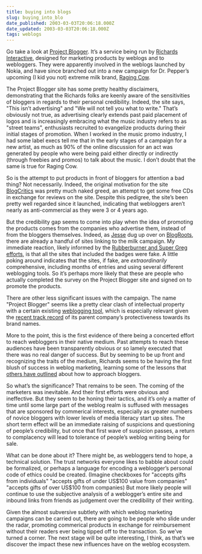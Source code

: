 ```yaml
---
title: buying into blogs
slug: buying_into_blo
date_published: 2003-03-03T20:06:18.000Z
date_updated: 2003-03-03T20:06:18.000Z
tags: weblogs
---
```


Go take a look at [Project Blogger](http://www.projectblogger.com/). It’s a service being run by [Richards Interactive](http://www.richardsi.com/), designed for marketing products by weblogs and to webloggers. They were apparently involved in the weblogs launched by Nokia, and have since branched out into a new campaign for Dr. Pepper’s upcoming (I kid you not) extreme milk brand, [Raging Cow](http://www.ragingcow.com).

The Project Blogger site has some pretty healthy disclaimers, demonstrating that the Richards folks are keenly aware of the sensitivities of bloggers in regards to their personal credibility. Indeed, the site says, "This isn’t advertising" and "We will not tell you what to write." That’s obviously not true, as advertising clearly extends past paid placement of logos and is increasingly embracing what the music industry refers to as "street teams", enthusiasts recruited to evangelize products during their initial stages of promotion. When I worked in the music promo industry, I had some label execs tell me that in the early stages of a campaign for a new artist, as much as 90% of the online discussion for an act was generated by people who were being paid either directly or indirectly (through freebies and promos) to talk about the music. I don’t doubt that the same is true for Raging Cow.

So is the attempt to put products in front of bloggers for attention a bad thing? Not necessarily. Indeed, the original motivation for the site [BlogCritics](http://www.blogcritics.com) was pretty much naked greed, an attempt to get some free CDs in exchange for reviews on the site. Despite this pedigree, the site’s been pretty well regarded since it launched, indicating that webloggers aren’t nearly as anti-commercial as they were 3 or 4 years ago.

But the credibility gap seems to come into play when the idea of promoting the products comes from the companies who advertise them, instead of from the bloggers themselves. Indeed, as [Jesse](http://www.jjg.net) dug up over on [BlogRoots](http://www.blogroots.com/comments.blog/281#2039), there are already a handful of sites linking to the milk campaign. My immediate reaction, likely informed by the [Rubberburner and Super Greg efforts](http://www.metafilter.com/comments.mefi/2697), is that all the sites that included the badges were fake. A little poking around indicates that the sites, if fake, are *extraordinarily* comprehensive, including months of entries and using several different weblogging tools. So it’s perhaps more likely that these are people who actually completed the survey on the Project Blogger site and signed on to promote the products.

There are other less significant issues with the campaign. The name "Project Blogger" seems like a pretty clear clash of intellectual property with a certain existing [weblogging tool](http://www.blogger.com), which is especially relevant given the [recent track record](http://yro.slashdot.org/yro/03/02/25/1943247.shtml?tid=133) of its parent company’s protectiveness towards its brand names.

More to the point, this is the first evidence of there being a concerted effort to reach webloggers in their native medium. Past attempts to reach these audiences have been transparently obvious or so lamely executed that there was no real danger of success. But by seeming to be up front and recognizing the traits of the medium, Richards seems to be having the first blush of success in weblog marketing, learning some of the lessons that [others have outlined](http://news.com.com/2010-1076-886773.html) about how to approach bloggers.

So what’s the significance? That remains to be seen. The coming of the marketers was inevitable. And their first efforts were obvious and ineffective. But they seem to be honing their tactics, and it’s only a matter of time until some large part of the weblog realm is suffused with messages that are sponsored by commerical interests, especially as greater numbers of novice bloggers with lower levels of media literacy start up sites. The short term effect will be an immediate raising of suspicions and questioning of people’s credibility, but once that first wave of suspicion passes, a return to complacency will lead to tolerance of people’s weblog writing being for sale.

What can be done about it? There might be, as webloggers tend to hope, a technical solution. The trust networks everyone likes to babble about could be formalized, or perhaps a language for encoding a weblogger’s personal code of ethics could be created. (Imagine checkboxes for "accepts gifts from individuals" "accepts gifts of under US$100 value from companies" "accepts gifts of over US$100 from companies) But more likely people will continue to use the subjective analysis of a weblogger’s entire site and inbound links from friends as judgement over the credibility of their writing.

Given the almost subversive subtlety with which weblog marketing campaigns can be carried out, there are going to be people who slide under the radar, promoting commerical products in exchange for reimbursement without their readers ever being tipped off to the transaction. So we’ve turned a corner. The next stage will be quite interesting, I think, as that’s we discover the impact these new influences have on the weblog ecosystem.
